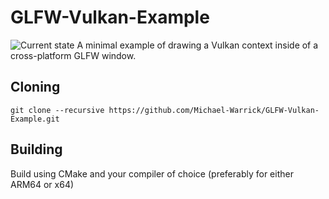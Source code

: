 # GLFW-Vulkan-Example
![Current state](resources/img/screenshots/ScreenRecording.gif)
A minimal example of drawing a Vulkan context inside of a cross-platform GLFW window.

## Cloning

```shell
git clone --recursive https://github.com/Michael-Warrick/GLFW-Vulkan-Example.git
```

## Building
Build using CMake and your compiler of choice (preferably for either ARM64 or x64)